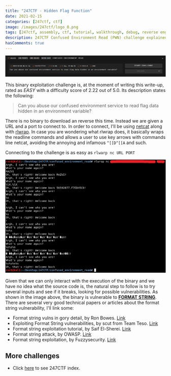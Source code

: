 ```yaml
---
title: "247CTF - Hidden Flag Function"
date: 2021-02-15
categories: [247ctf, ctf]
image: /images/247ctf/logo_0.png
tags: [247ctf, assembly, ctf, tutorial, walkthrough, debug, reverse engineering, exploiting, pwn, binary exploitation, confused environment read, format string]
description: 247CTF Confused Environment Read (PWN) challenge explained in detail. We will see how to solve the challenge and understand the underlying concepts.
hasComments: true
---
```


![247ctf0](/images/247ctf/pwnable/confused_environment_read/description.png)

This binary exploitation challenge is, at the moment of writing this write-up, rated as *EASY* with a difficulty score of 2.22 out of 5.0. Its description states the following:

> Can you abuse our confused environment service to read flag data hidden in an environment variable?

There is no binary to download an reverse this time. Instead we are given a URL and a port to connect to. In order to connect, I'll be using [netcat](https://en.wikipedia.org/wiki/Netcat) along with [rlwrap](https://github.com/hanslub42/rlwrap). In case you are wondering what rlwrap does, it basically wraps the readline commands and allows a user to use key arrows with commands line netcat, avoiding the annoying and infamous `^[[D^[[A` and such. 

Connecting to the challenge is as easy as `rlwarp nc URL PORT`

<p align="center">
	<img src="/images/247ctf/pwnable/confused_environment_read/execution.png">
</p>

Given that we can only interact with the execution of the binary and we have no idea what the source code is, the natural step to follow is to try several inputs and see if it breaks, looking for possible vulnerabilities. As shown in the image above, the binary is vulnerable to [**FORMAT STRING**](https://en.wikipedia.org/wiki/Printf_format_string). There are several <yellow>very good</yellow> technical papers or articles about the format string vulnerability, I'll link some:

- Format string vulns in gory detail, by Ron Bowes. [Link](https://blog.skullsecurity.org/2015/defcon-quals-babyecho-format-string-vulns-in-gory-detail)
- Exploiting Format String vulnerabilities, by scut from Team Teso. [Link](https://cs155.stanford.edu/papers/formatstring-1.2.pdf)
- Format string exploitation tutorial, by Saif El-Sherei. [Link](https://www.exploit-db.com/docs/english/28476-linux-format-string-exploitation.pdf)
- Format string attack, by OWASP. [Link](https://owasp.org/www-community/attacks/Format_string_attack)
- Format string exploitation, by Fuzzysecurity. [Link](https://www.fuzzysecurity.com/tutorials/expDev/10.html)



## More challenges
* Click [here](/247ctf) to see 247CTF index.